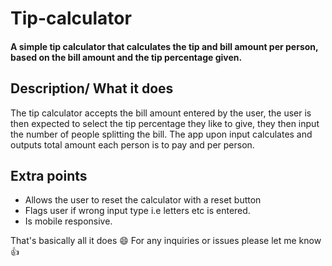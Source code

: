 # Tip-calculator
#### A simple tip calculator that calculates the tip and bill amount per person, based on the bill amount and the tip percentage given.

## Description/ What it does
The tip calculator accepts the bill amount entered by the user, the user is then expected to select the tip percentage they like to give, they then input the number of people splitting the bill. The app upon input calculates and outputs total amount each person is to pay and per person.

## Extra points
- Allows the user to reset the calculator with a reset button
- Flags user if wrong input type i.e letters etc is entered.
- Is mobile responsive.

That's basically all it does 😄
For any inquiries or issues please let me know 👍
